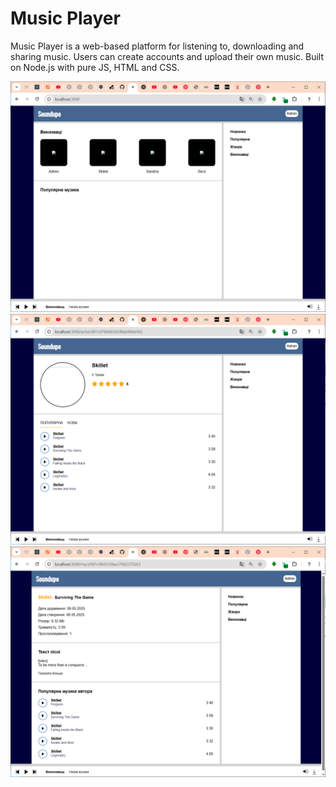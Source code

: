 # Music Player
 Music Player is a web-based platform for listening to, downloading and sharing music. Users can create accounts and upload their own music. Built on Node.js with pure JS, HTML and CSS.


![MainPage:](images/MainPage.png)
![ArtistPage:](images/ArtistPage.png)
![MusicPage:](images/MusicPage.png)